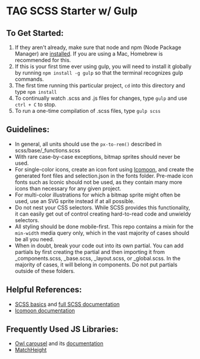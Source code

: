 TAG SCSS Starter w/ Gulp
========================

## To Get Started:

1. If they aren't already, make sure that node and npm (Node Package Manager) are [installed](http://blog.nodeknockout.com/post/65463770933/how-to-install-node-js-and-npm). If you are using a Mac, Homebrew is recommended for this.
2. If this is your first time ever using gulp, you will need to install it globally by running `npm install -g gulp` so that the terminal recognizes gulp commands.
3. The first time running this particular project, `cd` into this directory and type `npm install`
4. To continually watch .scss and .js files for changes, type `gulp` and use `ctrl + C` to stop.
5. To run a one-time compilation of .scss files, type `gulp scss`

## Guidelines:

* In general, all units should use the `px-to-rem()` described in scss/base/_functions.scss
* With rare case-by-case exceptions, bitmap sprites should never be used.
* For single-color icons, create an icon font using [Icomoon](https://icomoon.io/), and create the generated font files and selection.json in the fonts folder. Pre-made icon fonts such as Iconic should not be used, as they contain many more icons than necessary for any given project.
* For multi-color illustrations for which a bitmap sprite might often be used, use an SVG sprite instead if at all possible.
* Do not nest your CSS selectors. While SCSS provides this functionality, it can easily get out of control creating hard-to-read code and unwieldy selectors.
* All styling should be done mobile-first. This repo contains a mixin for the `min-width` media query only, which in the vast majority of cases should be all you need.
* When in doubt, break your code out into its own partial. You can add partials by first creating the partial and then importing it from _components.scss, _base.scss, _layout.scss, or _global.scss. In the majority of cases, it will belong in components. Do not put partials outside of these folders.

## Helpful References:
* [SCSS basics](http://sass-lang.com/guide) and [full SCSS documentation](http://sass-lang.com/documentation/file.SASS_REFERENCE.html)
* [Icomoon documentation](https://icomoon.io/#docs)

## Frequently Used JS Libraries:
* [Owl carousel](http://www.owlcarousel.owlgraphic.com/) and its [documentation](http://www.owlcarousel.owlgraphic.com/docs/api-options.html)
* [MatchHeight](https://github.com/liabru/jquery-match-height)
